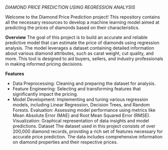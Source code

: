*DIAMOND PRICE PREDICTION USING REGRESSION ANALYSIS*


Welcome to the Diamond Price Prediction project! This repository contains all the necessary resources to develop a machine learning model aimed at predicting the prices of diamonds based on their characteristics.

**Overview**
The goal of this project is to build an accurate and reliable predictive model that can estimate the price of diamonds using regression analysis. The model leverages a dataset containing detailed information about various diamond attributes, such as carat weight, cut quality, and more. This tool is designed to aid buyers, sellers, and industry professionals in making informed pricing decisions.

**Features**
 * Data Preprocessing: Cleaning and preparing the dataset for analysis.
 * Feature Engineering: Selecting and transforming features that significantly impact the pricing.
 * Model Development: Implementing and tuning various regression models, including Linear Regression, Decision Trees, and Random Forests.
Evaluation: Assessing model performance using metrics like Mean Absolute Error (MAE) and Root Mean Squared Error (RMSE).
Visualization: Graphical representation of data insights and model predictions.
Dataset
The dataset used in this project consists of over 200,000 diamond records, providing a rich set of features necessary for accurate price prediction. The data includes comprehensive information on diamond properties and their respective prices.

